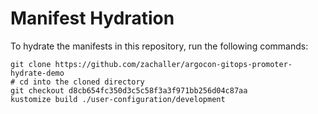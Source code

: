 # Manifest Hydration

To hydrate the manifests in this repository, run the following commands:

```shell
git clone https://github.com/zachaller/argocon-gitops-promoter-hydrate-demo
# cd into the cloned directory
git checkout d8cb654fc350d3c5c58f3a3f971bb256d04c87aa
kustomize build ./user-configuration/development
```
